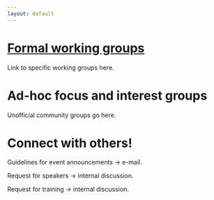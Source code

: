 ```yaml
---
layout: default
---
```


# [Formal working groups](working-groups.html)

Link to specific working groups here.

# Ad-hoc focus and interest groups

Unofficial community groups go here.

# Connect with others!

Guidelines for event announcements -> e-mail.

Request for speakers -> internal discussion.

Request for training -> internal discussion.
